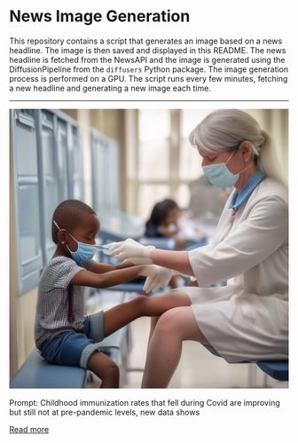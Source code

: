 # News Image Generation
This repository contains a script that generates an image based on a news headline. The image is then saved and displayed in this README.
The news headline is fetched from the NewsAPI and the image is generated using the DiffusionPipeline from the `diffusers` Python package. The image generation process is performed on a GPU.
The script runs every few minutes, fetching a new headline and generating a new image each time.

---

![Generated Image](image.png)

Prompt: Childhood immunization rates that fell during Covid are improving but still not at pre-pandemic levels, new data shows

[Read more](https://www.cnn.com/2023/07/18/health/childhood-immunization-rates/index.html)